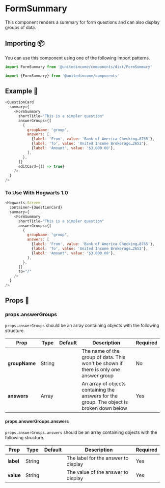 # FormSummary

This component renders a summary for form questions and can also display groups of data.

## Importing 📦

You can use this component using one of the following import patterns.

```javascript
import FormSummary from '@unitedincome/components/dist/FormSummary'
```

```javascript
import {FormSummary} from '@unitedincome/components'
```

## Example 🚀

```javascript
<QuestionCard
  summary={
    <FormSummary
      shortTitle="This is a simpler question"
      answerGroups={[
        {
          groupName: 'group',
          answers: [
            {label: 'From', value: 'Bank of America Checking…8765'},
            {label: 'To', value: 'United Income Brokerage…2653'},
            {label: 'Amount', value: '$3,000.00'},
          ],
        },
      ]}
      editCard={() => true}
    />
  }
/>
```

### To Use With Hogwarts 1.0

```javascript
<Hogwarts.Screen
  container={QuestionCard}
  summary={
    <FormSummary
      shortTitle="This is a simpler question"
      answerGroups={[
        {
          groupName: 'group',
          answers: [
            {label: 'From', value: 'Bank of America Checking…8765'},
            {label: 'To', value: 'United Income Brokerage…2653'},
            {label: 'Amount', value: '$3,000.00'},
          ],
        },
      ]}
      to="/"
    />
  }
/>
```

## Props 🔧

### props.answerGroups

`props.answerGroups` should be an array containing objects with the following structure.

| Prop          | Type   | Default | Description                                                                               | Required |
| ------------- | ------ | ------- | ----------------------------------------------------------------------------------------- | -------- |
| **groupName** | String |         | The name of the group of data. This won't be shown if there is only one answer group      | No       |
| **answers**   | Array  |         | An array of objects containing the answers for the group. The object is broken down below | Yes      |

#### props.answerGroups.answers

`props.answerGroups.answers` should be an array containing objects with the following structure.

| Prop      | Type   | Default | Description                         | Required |
| --------- | ------ | ------- | ----------------------------------- | -------- |
| **label** | String |         | The label for the answer to display | Yes      |
| **value** | String |         | The value of the answer to display  | Yes      |
